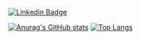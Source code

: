 


[![Linkedin Badge](https://img.shields.io/badge/-LinkedIn-blue?style=flat-square&logo=Linkedin&logoColor=white&link=https://www.linkedin.com/in/lenonoliveira//)](https://www.linkedin.com/in/lenonoliveira/)

[![Anurag's GitHub stats](https://github-readme-stats.vercel.app/api?username=oliveiralenon)](https://github.com/anuraghazra/github-readme-stats)
[![Top Langs](https://github-readme-stats.vercel.app/api/top-langs/?username=oliveiralenon)](https://github.com/anuraghazra/github-readme-stats)

